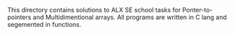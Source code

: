 This directory contains solutions to ALX SE school tasks for Ponter-to-pointers and Multidimentional arrays.
All programs are written in C lang and segemented in functions.
